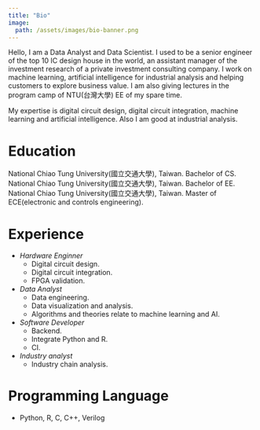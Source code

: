 ```yaml
---
title: "Bio"
image:
  path: /assets/images/bio-banner.png
---
```


Hello, I am a Data Analyst and Data Scientist. I used to be a senior engineer of the top 10 IC design house in the world, an assistant manager of the investment research of a private investment consulting company. I work on machine learning, artificial intelligence for industrial analysis and helping customers to explore business value. I am also giving lectures in the program camp of NTU(台灣大學) EE of my spare time.

My expertise is digital circuit design, digital circuit integration, machine learning and artificial intelligence. Also I am good at industrial analysis.

# Education
National Chiao Tung University(國立交通大學), Taiwan. Bachelor of CS.
National Chiao Tung University(國立交通大學), Taiwan. Bachelor of EE.
National Chiao Tung University(國立交通大學), Taiwan. Master of ECE(electronic and controls engineering).

# Experience
- *Hardware Enginner*
  - Digital circuit design.
  - Digital circuit integration.
  - FPGA validation.
- *Data Analyst*
  - Data engineering.
  - Data visualization and analysis.
  - Algorithms and theories relate to machine learning and AI.
- *Software Developer*
  - Backend.
  - Integrate Python and R.
  - CI.
- *Industry analyst*
  - Industry chain analysis.

# Programming Language 
  - Python, R, C, C++, Verilog
